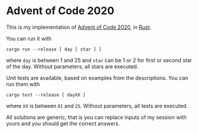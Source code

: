 # Advent of Code 2020

This is my implementation of [Advent of Code 2020](https://adventofcode.com/2020), in [Rust](https://www.rust-lang.org/).

You can run it with

```
cargo run --release [ day [ star ] ]
```

where `day` is between 1 and 25 and `star` can be 1 or 2 for first or second star of the day. Without parameters, all stars are executed.

Unit tests are available, based on examples from the descriptions. You can run them with

```
cargo test --release [ dayXX ]
```

where `XX` is between `01` and `25`. Without parameters, all tests are executed.

All solutions are generic, that is you can replace inputs of my session with yours and you should get the correct answers.
